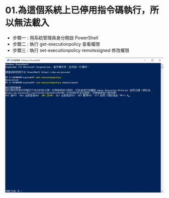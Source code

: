 # 01.為這個系統上已停用指令碼執行，所以無法載入

- 步驟一 : 用系統管理員身分開啟 PowerShell
- 步驟二 : 執行 get-executionpolicy 查看權限
- 步驟三 : 執行 set-executionpolicy remotesigned 修改權限

<img src="./image/01.dio.svg"/>